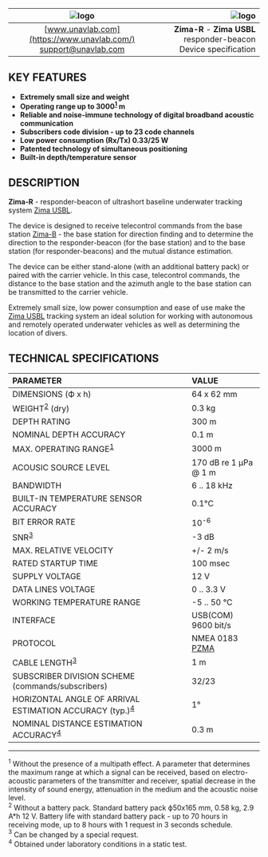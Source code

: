 | ![logo](https://ucnl.github.io/documentation/sm_logo.png) | ![logo](https://ucnl.github.io/documentation/zima_r.png) |
| :---: | ---: |
| [www.unavlab.com](https://www.unavlab.com/) <br/> [support@unavlab.com](mailto:support@unavlab.com) | **Zima-R** - **Zima USBL** responder-beacon <br/> Device specification |

## KEY FEATURES

* **Extremely small size and weight**
* **Operating range up to 3000<sup>[1](#footnote1)</sup> m**
* **Reliable and noise-immune technology of digital broadband acoustic communication**
* **Subscribers code division - up to 23 code channels**
* **Low power consumption (Rx/Tx) 0.33/25 W**
* **Patented technology of simultaneous positioning**
* **Built-in depth/temperature sensor**

## DESCRIPTION

**Zima-R** - responder-beacon of ultrashort baseline underwater tracking system [Zima USBL](Zima_DataBrief_en.md).  

The device is designed to receive telecontrol commands from the base station [Zima-B](Zima_B_Specification_en.md) - the base station for direction finding and to determine the direction to the responder-beacon (for the base station) and to the base station (for responder-beacons) and the mutual
distance estimation.

The device can be either stand-alone (with an additional battery pack) or paired with the carrier vehicle.
In this case, telecontrol commands, the distance to the base station and the azimuth angle to the base station can be transmitted to the carrier vehicle.

Extremely small size, low power consumption and ease of use make the [Zima USBL](Zima_DataBrief_en.md) tracking system an ideal solution for working with autonomous and remotely operated underwater vehicles as well as determining the location of divers.

<div style="page-break-after: always;"></div>

## TECHNICAL SPECIFICATIONS

| PARAMETER | VALUE |
| :--- | :--- |
| DIMENSIONS (Ф х h) | 64 x 62 mm |
| WEIGHT<sup>[2](#footnote2)</sup> (dry) | 0.3 kg |
| DEPTH RATING | 300 m |
| NOMINAL DEPTH ACCURACY | 0.1 m |
| MAX. OPERATING RANGE<sup>[1](#footnote1)</sup> |	3000 m |
| ACOUSIC SOURCE LEVEL |	170 dB re 1 μPa @ 1 m |
| BANDWIDTH | 6 .. 18 kHz |
| BUILT-IN TEMPERATURE SENSOR ACCURACY | 0.1°С |
| BIT ERROR RATE | 10<sup>-6</sup> |
| SNR<sup>[3](#footnote3)</sup> | -3 dB |
| MAX. RELATIVE VELOCITY | +/- 2 m/s |
| RATED STARTUP TIME | 100 msec |
| SUPPLY VOLTAGE | 12 V |
| DATA LINES VOLTAGE | 0 .. 3.3 V |
| WORKING TEMPERATURE RANGE | -5 .. 50 °C |
| INTERFACE | USB(COM) 9600 bit/s |
| PROTOCOL | NMEA 0183 [PZMA](Zima_Protocol_Specification_en.md) |
| CABLE LENGTH<sup>[3](#footnote3)</sup> | 1 m |
| SUBSCRIBER DIVISION SCHEME (commands/subscribers) | 32/23 |
| HORIZONTAL ANGLE OF ARRIVAL ESTIMATION ACCURACY (typ.)<sup>[4](#footnote3)</sup> | 1° |
| NOMINAL DISTANCE ESTIMATION ACCURACY<sup>[4](#footnote3)</sup> | 0.3 m |
  
________________
<a name="footnote1"><sup>1</sup></a> Without the presence of a multipath effect. A parameter that determines the maximum range at which a signal can be received, based on electro-acoustic parameters of the transmitter and receiver, spatial decrease in the intensity of sound energy, attenuation in the medium and the acoustic noise level.   
<a name="footnote2"><sup>2</sup></a> Without a battery pack. Standard battery pack ф50х165 mm, 0.58 kg, 2.9 A\*h 12 V. 
Battery life with standard battery pack - up to 70 hours in receiving mode, up to 8 hours with 1 request in 3 seconds schedule.  
<a name="footnote3"><sup>3</sup></a> Can be changed by a special request.  
<a name="footnote4"><sup>4</sup></a> Obtained under laboratory conditions in a static test.  

